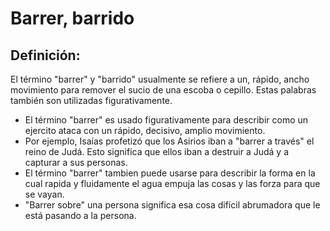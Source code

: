 # Barrer, barrido

## Definición: 

El término "barrer" y "barrido" usualmente se refiere a un, rápido, ancho movimiento para remover el sucio de una escoba o cepillo. Estas palabras también son utilizadas figurativamente.

* El término "barrer" es usado figurativamente para describir como un ejercito ataca con un rápido, decisivo, amplio movimiento.
* Por ejemplo, Isaías profetizó que los Asirios iban a "barrer a través" el reino de Judá. Esto significa que ellos iban a destruir a Judá y a capturar a sus personas.
* El término "barrer" tambien puede usarse para describir la forma en la cual rapida y fluidamente el agua empuja las cosas y las forza para que se vayan.
* "Barrer sobre" una persona significa esa cosa difícil  abrumadora que le está pasando a la persona.

